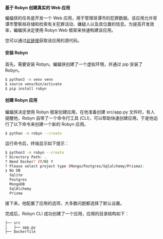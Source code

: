 **基于 Robyn 创建真实的 Web 应用**

蝙蝠侠的任务是开发一个 Web 应用，用于管理哥谭市的犯罪数据。该应用允许哥谭市警察局存储和检索有关犯罪活动、嫌疑人以及其位置的信息。为提高开发效率，蝙蝠侠决定使用 Robyn Web 框架来快速构建该应用。

您可以通过[此链接](https://github.com/sparckles/example_robyn_app)获取该应用的源代码。

#### 安装 Robyn

首先，需要安装 Robyn。蝙蝠侠创建了一个虚拟环境，并通过 pip 安装了 Robyn。

```bash
$ python3 -m venv venv
$ source venv/bin/activate
$ pip install robyn
```

#### 创建 Robyn 应用

蝙蝠侠决定使用 Robyn 框架创建应用，在他准备创建 src/app.py 文件时，有人提醒他，Robyn 自带了一个命令行工具 (CLI)，可以帮助快速创建应用。于是他运行了以下命令来创建一个新的 Robyn 应用。

```bash
$ python -m robyn --create
```

运行命令后，终端显示如下提示：

```bash
$ python3 -m robyn --create
? Directory Path: .
? Need Docker? (Y/N) Y
? Please select project type (Mongo/Postgres/Sqlalchemy/Prisma):
❯ No DB
  Sqlite
  Postgres
  MongoDB
  SqlAlchemy
  Prisma
```

接下来，他配置了应用的选项，大多数问题都选择了默认设置。

完成后，Robyn CLI 成功创建了一个应用，应用的目录结构如下：

```bash
├── src
│   ├── app.py
├── Dockerfile
```
